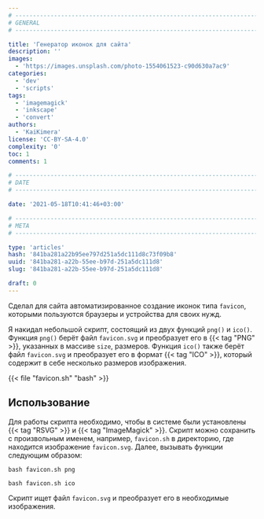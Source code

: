 ```yaml
---
# -------------------------------------------------------------------------------------------------------------------- #
# GENERAL
# -------------------------------------------------------------------------------------------------------------------- #

title: 'Генератор иконок для сайта'
description: ''
images:
  - 'https://images.unsplash.com/photo-1554061523-c90d630a7ac9'
categories:
  - 'dev'
  - 'scripts'
tags:
  - 'imagemagick'
  - 'inkscape'
  - 'convert'
authors:
  - 'KaiKimera'
license: 'CC-BY-SA-4.0'
complexity: '0'
toc: 1
comments: 1

# -------------------------------------------------------------------------------------------------------------------- #
# DATE
# -------------------------------------------------------------------------------------------------------------------- #

date: '2021-05-18T10:41:46+03:00'

# -------------------------------------------------------------------------------------------------------------------- #
# META
# -------------------------------------------------------------------------------------------------------------------- #

type: 'articles'
hash: '841ba281a22b95ee797d251a5dc111d8c73f09b8'
uuid: '841ba281-a22b-55ee-b97d-251a5dc111d8'
slug: '841ba281-a22b-55ee-b97d-251a5dc111d8'

draft: 0
---
```


Сделал для сайта автоматизированное создание иконок типа `favicon`, которыми пользуются браузеры и устройства для своих нужд.

<!--more-->

Я накидал небольшой скрипт, состоящий из двух функций `png()` и `ico()`. Функция `png()` берёт файл `favicon.svg` и преобразует его в {{< tag "PNG" >}}, указанных в массиве `size`, размеров. Функция `ico()` также берёт файл `favicon.svg` и преобразует его в формат {{< tag "ICO" >}}, который содержит в себе несколько размеров изображения.

{{< file "favicon.sh" "bash" >}}

## Использование

Для работы скрипта необходимо, чтобы в системе были установлены {{< tag "RSVG" >}} и {{< tag "ImageMagick" >}}. Скрипт можно сохранить с произвольным именем, например, `favicon.sh` в директорию, где находится изображение `favicon.svg`. Далее, вызывать функции следующим образом:

```terminal
bash favicon.sh png
```

```terminal
bash favicon.sh ico
```

Скрипт ищет файл `favicon.svg` и преобразует его в необходимые изображения.
